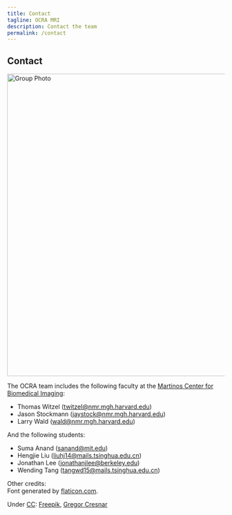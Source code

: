```yaml
---
title: Contact
tagline: OCRA MRI
description: Contact the team
permalink: /contact
---
```

## Contact
<img src="{{ site.url }}/assets/images/contact/group_photo.png" alt="Group Photo" width="700px"/>  

The OCRA team includes the following faculty at the [Martinos Center for Biomedical Imaging](https://www.martinos.org/):  
* Thomas Witzel (<twitzel@nmr.mgh.harvard.edu>) 
* Jason Stockmann (<jaystock@nmr.mgh.harvard.edu>)  
* Larry Wald (<wald@nmr.mgh.harvard.edu>)  

And the following students:  
* Suma Anand (<sanand@mit.edu>)  
* Hengjie Liu (<liuhj14@mails.tsinghua.edu.cn>)  
* Jonathan Lee (<jonathanjlee@berkeley.edu>) 
* Wending Tang (<tangwd15@mails.tsinghua.edu.cn>)  

Other credits:  
Font generated by <a href="http://www.flaticon.com">flaticon.com</a>. <p>Under <a href="http://creativecommons.org/licenses/by/3.0/">CC</a>: <a data-file="004-circuit" href="http://www.freepik.com">Freepik</a>, <a data-file="003-monitor" href="https://www.flaticon.com/authors/gregor-cresnar">Gregor Cresnar</a></p>  
